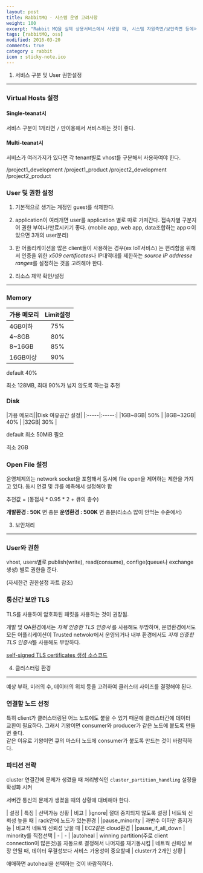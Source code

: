 ```yaml
---
layout: post
title: RabbitMQ - 시스템 운영 고려사항
weight: 100
excerpt: "Rabbit MQ을 실제 상용서비스에서 사용할 때, 시스템 자원측면/보안측면 등에서 고려해야할 사항들에 대해서 소개한다."
tags: [rabbitMQ, oss]
modified: 2016-03-20
comments: true
category : rabbit
icon : sticky-note.ico
---
```



1) 서비스 구분 및 User 권한설정
-------------------------------

### Virtual Hosts 설정

#### Single-teanat시

서비스 구분이 1개라면 `/` 만이용해서 서비스하는 것이 좋다.

#### Multi-teanat시

서비스가 여러가지가 있다면 각 tenant별로 vhost를 구분해서 사용하여야 한다.

/project1_development
/project1_product
/project2_development
/project2_product


### User 및 권한 설정

1. 기본적으로 생기는 계정인 guest를 삭제한다.

2. application이 여러개면 user를 application 별로 따로 가져간다. 접속자별 구분지어 권한 부여나/만료시키기 좋다. (mobile app, web app, data조합하는 appㅇ이 있으면 3개의 user분리)


3. 한 어플리케이션을 많은 client들이 사용하는 경우(ex IoT서비스) 는 편리함을 위해서 
인증을 위한 *x509 certificates*나 IP대역대를 제한하는 *source IP addresse ranges*를 설정하는 것을 고려해야 한다.


2) 리소스 제약 확인/설정
-------------------------------

### Memory

|가용 메모리| Limit설정 |
|:-----|:-----:|
|4GB이하| 75% |
|4~8GB| 80% |
|8~16GB| 85% |
|16GB이상| 90% |

default 40%

최소 128MB, 최대 90%가 넘지 않도록 하는걸 추천

### Disk

|가용 메모리||Disk 여유공간 설정|
|:-----|:-----:|
|1GB~8GB| 50% |
|8GB~32GB| 40% |
|32GB| 30% |


default 최소 50MiB 필요

최소 2GB


### Open File 설정

운영체제의는 network socket을 포함해서  동시에 file open을 제어하는 제한을 가지고 있다.
동시 연결 및 큐를 예측해서 설정해야 함  

추천값 = (동접사 * 0.95 * 2 + 큐의 총수)

**개발환경 : 50K** 면 충분
**운영환경 : 500K** 면 충분(리소스 많이 안먹는 수준에서)



3) 보안처리 
--------------

### User와 권한

vhost, users별로 publish(write), read(consume), confige(queue나 exchange생성) 별로 권한을 준다.  

(자세한건 권한설정 파트 참조)


### 통신간 보안 TLS

TLS를 사용하여 암호화된 패킷을 사용하는 것이 권장됨.

개발 및 QA환경에서는 *자체 인증한 TLS 인증서* 를 사용해도 무방하며, 
운영환경에서도 모든 어플리케이션이 Trusted netwokr에서 운영되거나 내부 환경에서도 *자체 인증한 TLS 인증서*를 사용해도 무방하다.

[self-signed TLS certificates 생성 소스코드](https://github.com/michaelklishin/tls-gen/)


4) 클러스터링 환경
--------------------

예상 부하, 미러의 수, 데이터의 위치 등을 고려하여 클러스터 사이즈를 결정해야 된다.

### 연결할 노드 선정

특히 client가 클러스터링된 어느 노드에도 붙을 수 있기 때문에 클러스터간에 데이터 교환이 필요하다.
그래서 기왕이면 consumer와 producer가 같은 노드에 붙도록 만들면 좋다.  
같은 이유로 기왕이면 큐의 마스터 노드에 consumer가 붙도록 만드는 것이 바람직하다.


### 파티션 전략

cluster 연결간에 문제가 생겼을 때 처리방식인  `cluster_partition_handling` 설정을 확성화 시켜

서버간 통신의 문제가 생겼을 때의 상황에 대비해야 한다.

| 설정 | 특징 | 선택가능 상황 | 비고 |
|ignore| 절대 중지되지 않도록 설정 | 네트웍 신뢰성 높을 때 | rack안에 노드가 있는환경 |
|pause_minority | 과반수 이하만 중지가능 | 비교적 네트웍 신뢰성 낮을 때 | EC2같은 cloud환경 |
|pause_if_all_down | minority를 직접선택 | - | - |
|autoheal | winning partition(주로 client connection이 많은것)을 자동으로 결정해서 나머지를 재기동시킴 | 네트웍 신뢰성 보장 안될 때, 데이터 무결성보다 서비스 가용성이 중요할때 | cluster가 2개인 상황 |
 
애매하면 autoheal을 선택하는 것이 바람직하다.
